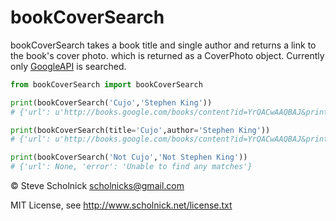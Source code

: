 bookCoverSearch
===============

bookCoverSearch takes a book title and single author and returns a link to the book's cover photo. which is returned as a CoverPhoto object. Currently
only [GoogleAPI](https://developers.google.com/books/docs/v1/using) is searched.

```python
from bookCoverSearch import bookCoverSearch

print(bookCoverSearch('Cujo','Stephen King'))
# {'url': u'http://books.google.com/books/content?id=YrQACwAAQBAJ&printsec=frontcover&img=1&zoom=1&source=gbs_api', 'error': None}

print(bookCoverSearch(title='Cujo',author='Stephen King'))
# {'url': u'http://books.google.com/books/content?id=YrQACwAAQBAJ&printsec=frontcover&img=1&zoom=1&source=gbs_api', 'error': None}

print(bookCoverSearch('Not Cujo','Not Stephen King'))
# {'url': None, 'error': 'Unable to find any matches'}
```

&copy; Steve Scholnick <scholnicks@gmail.com>

MIT License, see http://www.scholnick.net/license.txt
